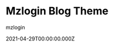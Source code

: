 ---
title: Mzlogin Blog Theme
github: https://github.com/mzlogin/mzlogin.github.io
demo: https://mazhuang.org/
license: MIT
author: mzlogin
author_link: ''
author_twitter: ''
date: 2021-04-29T00:00:00.000Z
ssg:
  - Jekyll
cms: null
css: null
category:
  - Blog
description: A template repository for Jekyll based blog
draft: false
publish_date: '2013-11-11T15:22:57Z'
update_date: '2022-08-16T02:03:23Z'
github_star: 1284
github_fork: 1095
---